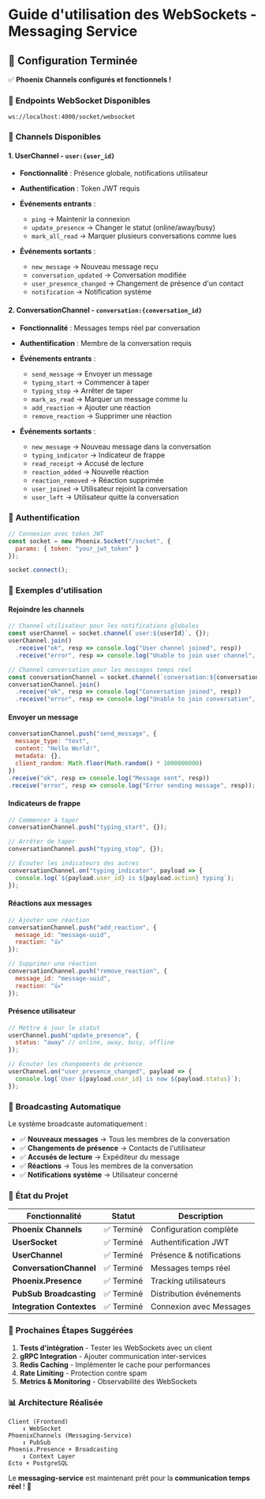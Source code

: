 # Guide d'utilisation des WebSockets - Messaging Service

## 🚀 **Configuration Terminée**

✅ **Phoenix Channels configurés et fonctionnels !**

### 📡 **Endpoints WebSocket Disponibles**

```
ws://localhost:4000/socket/websocket
```

### 🔌 **Channels Disponibles**

#### 1. **UserChannel** - `user:{user_id}`
- **Fonctionnalité** : Présence globale, notifications utilisateur
- **Authentification** : Token JWT requis
- **Événements entrants** :
  - `ping` → Maintenir la connexion
  - `update_presence` → Changer le statut (online/away/busy)
  - `mark_all_read` → Marquer plusieurs conversations comme lues

- **Événements sortants** :
  - `new_message` → Nouveau message reçu
  - `conversation_updated` → Conversation modifiée
  - `user_presence_changed` → Changement de présence d'un contact
  - `notification` → Notification système

#### 2. **ConversationChannel** - `conversation:{conversation_id}`
- **Fonctionnalité** : Messages temps réel par conversation
- **Authentification** : Membre de la conversation requis
- **Événements entrants** :
  - `send_message` → Envoyer un message
  - `typing_start` → Commencer à taper
  - `typing_stop` → Arrêter de taper
  - `mark_as_read` → Marquer un message comme lu
  - `add_reaction` → Ajouter une réaction 
  - `remove_reaction` → Supprimer une réaction

- **Événements sortants** :
  - `new_message` → Nouveau message dans la conversation
  - `typing_indicator` → Indicateur de frappe
  - `read_receipt` → Accusé de lecture
  - `reaction_added` → Nouvelle réaction
  - `reaction_removed` → Réaction supprimée
  - `user_joined` → Utilisateur rejoint la conversation
  - `user_left` → Utilisateur quitte la conversation

### 🔐 **Authentification**

```javascript
// Connexion avec token JWT
const socket = new Phoenix.Socket("/socket", {
  params: { token: "your_jwt_token" }
});

socket.connect();
```

### 📝 **Exemples d'utilisation**

#### **Rejoindre les channels**

```javascript
// Channel utilisateur pour les notifications globales
const userChannel = socket.channel(`user:${userId}`, {});
userChannel.join()
  .receive("ok", resp => console.log("User channel joined", resp))
  .receive("error", resp => console.log("Unable to join user channel", resp));

// Channel conversation pour les messages temps réel
const conversationChannel = socket.channel(`conversation:${conversationId}`, {});
conversationChannel.join()
  .receive("ok", resp => console.log("Conversation joined", resp))
  .receive("error", resp => console.log("Unable to join conversation", resp));
```

#### **Envoyer un message**

```javascript
conversationChannel.push("send_message", {
  message_type: "text",
  content: "Hello World!",
  metadata: {},
  client_random: Math.floor(Math.random() * 1000000000)
})
.receive("ok", resp => console.log("Message sent", resp))
.receive("error", resp => console.log("Error sending message", resp));
```

#### **Indicateurs de frappe**

```javascript
// Commencer à taper
conversationChannel.push("typing_start", {});

// Arrêter de taper
conversationChannel.push("typing_stop", {});

// Écouter les indicateurs des autres
conversationChannel.on("typing_indicator", payload => {
  console.log(`${payload.user_id} is ${payload.action} typing`);
});
```

#### **Réactions aux messages**

```javascript
// Ajouter une réaction
conversationChannel.push("add_reaction", {
  message_id: "message-uuid",
  reaction: "👍"
});

// Supprimer une réaction
conversationChannel.push("remove_reaction", {
  message_id: "message-uuid", 
  reaction: "👍"
});
```

#### **Présence utilisateur**

```javascript
// Mettre à jour le statut
userChannel.push("update_presence", {
  status: "away" // online, away, busy, offline
});

// Écouter les changements de présence
userChannel.on("user_presence_changed", payload => {
  console.log(`User ${payload.user_id} is now ${payload.status}`);
});
```

### 🔄 **Broadcasting Automatique**

Le système broadcaste automatiquement :

- ✅ **Nouveaux messages** → Tous les membres de la conversation
- ✅ **Changements de présence** → Contacts de l'utilisateur
- ✅ **Accusés de lecture** → Expéditeur du message
- ✅ **Réactions** → Tous les membres de la conversation
- ✅ **Notifications système** → Utilisateur concerné

### 🚦 **État du Projet**

| Fonctionnalité | Statut | Description |
|---------------|---------|-------------|
| **Phoenix Channels** | ✅ Terminé | Configuration complète |
| **UserSocket** | ✅ Terminé | Authentification JWT |
| **UserChannel** | ✅ Terminé | Présence & notifications |
| **ConversationChannel** | ✅ Terminé | Messages temps réel |
| **Phoenix.Presence** | ✅ Terminé | Tracking utilisateurs |
| **PubSub Broadcasting** | ✅ Terminé | Distribution événements |
| **Integration Contextes** | ✅ Terminé | Connexion avec Messages |

### 🎯 **Prochaines Étapes Suggérées**

1. **Tests d'intégration** - Tester les WebSockets avec un client
2. **gRPC Integration** - Ajouter communication inter-services
3. **Redis Caching** - Implémenter le cache pour performances  
4. **Rate Limiting** - Protection contre spam
5. **Metrics & Monitoring** - Observabilité des WebSockets

### 📊 **Architecture Réalisée**

```
Client (Frontend)
    ↕ WebSocket
PhoenixChannels (Messaging-Service)
    ↕ PubSub  
Phoenix.Presence + Broadcasting
    ↕ Context Layer
Ecto + PostgreSQL
```

Le **messaging-service** est maintenant prêt pour la **communication temps réel** ! 🎉
